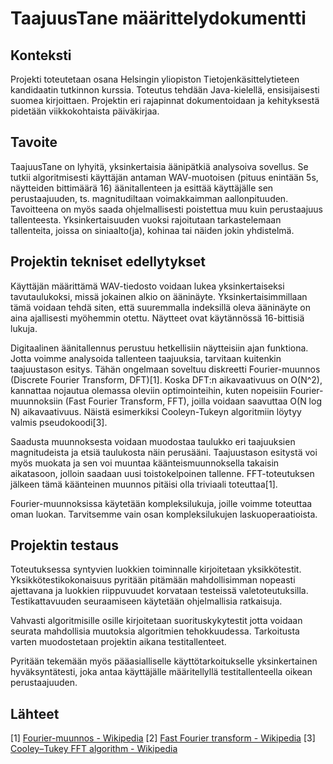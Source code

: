 # TaajuusTane määrittelydokumentti
## Konteksti
Projekti toteutetaan osana Helsingin yliopiston Tietojenkäsittelytieteen kandidaatin tutkinnon kurssia. Toteutus tehdään Java-kielellä, ensisijaisesti suomea kirjoittaen. Projektin eri rajapinnat dokumentoidaan ja kehityksestä pidetään viikkokohtaista päiväkirjaa.

## Tavoite
TaajuusTane on lyhyitä, yksinkertaisia äänipätkiä analysoiva sovellus. Se tutkii algoritmisesti käyttäjän antaman WAV-muotoisen (pituus enintään 5s, näytteiden bittimäärä 16) äänitallenteen ja esittää käyttäjälle sen perustaajuuden, ts. magnitudiltaan voimakkaimman aallonpituuden. Tavoitteena on myös saada ohjelmallisesti poistettua muu kuin perustaajuus tallenteesta. Yksinkertaisuuden vuoksi rajoitutaan tarkastelemaan tallenteita, joissa on siniaalto(ja), kohinaa tai näiden jokin yhdistelmä.

## Projektin tekniset edellytykset
Käyttäjän määrittämä WAV-tiedosto voidaan lukea yksinkertaiseksi tavutaulukoksi, missä jokainen alkio on ääninäyte. Yksinkertaisimmillaan tämä voidaan tehdä siten, että suuremmalla indeksillä oleva ääninäyte on aina ajallisesti myöhemmin otettu. Näytteet ovat käytännössä 16-bittisiä lukuja.

Digitaalinen äänitallennus perustuu hetkellisiin näytteisiin ajan funktiona. Jotta voimme analysoida tallenteen taajuuksia, tarvitaan kuitenkin taajuustason esitys. Tähän ongelmaan soveltuu diskreetti Fourier-muunnos (Discrete Fourier Transform, DFT)[1]. Koska DFT:n aikavaativuus on O(N^2), kannattaa nojautua olemassa oleviin optimointeihin, kuten nopeisiin Fourier-muunnoksiin (Fast Fourier Transform, FFT), joilla voidaan saavuttaa O(N log N) aikavaativuus. Näistä esimerkiksi Cooleyn-Tukeyn algoritmiin löytyy valmis pseudokoodi[3].

Saadusta muunnoksesta voidaan muodostaa taulukko eri taajuuksien magnitudeista ja etsiä taulukosta näin perusääni. Taajuustason esitystä voi myös muokata ja sen voi muuntaa käänteismuunnoksella takaisin aikatasoon, jolloin saadaan uusi toistokelpoinen tallenne. FFT-toteutuksen jälkeen tämä käänteinen muunnos pitäisi olla triviaali toteuttaa[1].

Fourier-muunnoksissa käytetään kompleksilukuja, joille voimme toteuttaa oman luokan. Tarvitsemme vain osan kompleksilukujen laskuoperaatioista.

## Projektin testaus
Toteutuksessa syntyvien luokkien toiminnalle kirjoitetaan yksikkötestit. Yksikkötestikokonaisuus pyritään pitämään mahdollisimman nopeasti ajettavana ja luokkien riippuvuudet korvataan testeissä valetoteutuksilla. Testikattavuuden seuraamiseen käytetään ohjelmallisia ratkaisuja.

Vahvasti algoritmisille osille kirjoitetaan suorituskykytestit jotta voidaan seurata mahdollisia muutoksia algoritmien tehokkuudessa. Tarkoitusta varten muodostetaan projektin aikana testitallenteet.

Pyritään tekemään myös pääasialliselle käyttötarkoitukselle yksinkertainen hyväksyntätesti, joka antaa käyttäjälle määritellyllä testitallenteella oikean perustaajuuden.

## Lähteet
[1] [Fourier-muunnos - Wikipedia](https://fi.wikipedia.org/wiki/Fourier-muunnos)
[2] [Fast Fourier transform - Wikipedia](https://en.wikipedia.org/wiki/Fast_Fourier_transform)
[3] [Cooley–Tukey FFT algorithm - Wikipedia](https://en.wikipedia.org/wiki/Cooley%E2%80%93Tukey_FFT_algorithm)